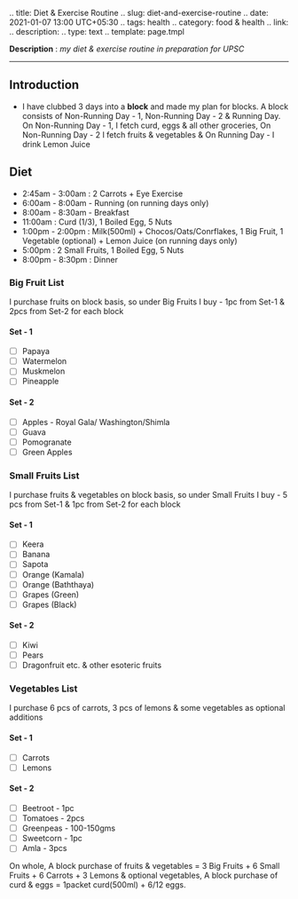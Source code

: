 .. title: Diet & Exercise Routine
.. slug: diet-and-exercise-routine
.. date: 2021-01-07 13:00 UTC+05:30
.. tags: health
.. category: food & health
.. link: 
.. description: 
.. type: text
.. template: page.tmpl

**Description** : *my diet & exercise routine in preparation for UPSC*

***
<!-- TEASER_END -->

## Introduction
- I have clubbed 3 days into a **block** and made my plan for blocks. 
    A block consists of Non-Running Day - 1, Non-Running Day - 2 & Running Day. 
    On Non-Running Day - 1, I fetch curd, eggs & all other groceries, 
    On Non-Running Day - 2 I fetch fruits & vegetables & 
    On Running Day - I drink Lemon Juice

## Diet
- 2:45am - 3:00am : 2 Carrots + Eye Exercise
- 6:00am - 8:00am - Running (on running days only)
- 8:00am - 8:30am - Breakfast
- 11:00am : Curd (1/3), 1 Boiled Egg, 5 Nuts
- 1:00pm - 2:00pm : Milk(500ml) + Chocos/Oats/Conrflakes, 1 Big Fruit, 1 Vegetable (optional) + Lemon Juice (on running days only)
- 5:00pm : 2 Small Fruits, 1 Boiled Egg, 5 Nuts
- 8:00pm - 8:30pm : Dinner 

### Big Fruit List
I purchase fruits on block basis, so under Big Fruits I buy - 1pc from Set-1 & 2pcs from Set-2 for each block
#### Set - 1
- [ ] Papaya
- [ ] Watermelon
- [ ] Muskmelon
- [ ] Pineapple

#### Set - 2 
- [ ] Apples - Royal Gala/ Washington/Shimla
- [ ] Guava
- [ ] Pomogranate
- [ ] Green Apples

### Small Fruits List
I purchase fruits & vegetables on block basis, so under Small Fruits I buy - 5 pcs from Set-1 & 1pc from Set-2 for each block
#### Set - 1
- [ ] Keera
- [ ] Banana
- [ ] Sapota
- [ ] Orange (Kamala)
- [ ] Orange (Baththaya)
- [ ] Grapes (Green)
- [ ] Grapes (Black)

#### Set - 2
- [ ] Kiwi
- [ ] Pears
- [ ] Dragonfruit etc. & other esoteric fruits

### Vegetables List
I purchase 6 pcs of carrots, 3 pcs of lemons & some vegetables as optional additions

#### Set - 1
- [ ] Carrots
- [ ] Lemons

#### Set - 2
- [ ] Beetroot - 1pc
- [ ] Tomatoes - 2pcs
- [ ] Greenpeas - 100-150gms
- [ ] Sweetcorn - 1pc
- [ ] Amla - 3pcs

On whole, 
A block purchase of fruits & vegetables = 3 Big Fruits + 6 Small Fruits + 6 Carrots + 3 Lemons & optional vegetables, 
A block purchase of curd & eggs = 1packet curd(500ml) + 6/12 eggs.



